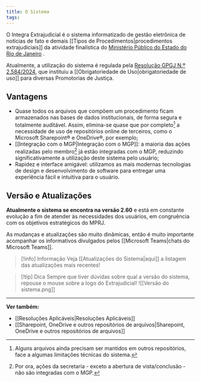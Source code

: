 ```yaml
---
title: O Sistema
tags:
---
```

O Integra Extrajudicial é o sistema informatizado de gestão eletrônica de notícias de fato e demais [[Tipos de Procedimentos|procedimentos extrajudiciais]] da atividade finalística do  [Ministério Público do Estado do Rio de Janeiro](https://www.mprj.mp.br/) .

Atualmente, a utilização do sistema é regulada pela [Resolução GPGJ N.º 2.584/2024](https://www.mprj.mp.br/documents/20184/4541307/26.03.2024.pdf#page=3), que instituiu a [[Obrigatoriedade de Uso|obrigatoriedade de uso]] para diversas Promotorias de Justiça.

## Vantagens

* Quase todos os arquivos que compõem um procedimento ficam armazenados nas bases de dados institucionais, de forma segura e totalmente auditável. Assim, elimina-se quase que por completo[^1] a necessidade de uso de repositórios online de terceiros, como o Microsoft Sharepoint® e OneDrive®, por exemplo;
* [[Integração com o MGP|Integração com o MGP]]: a maioria das ações realizadas pelo membro[^2] já estão integradas com o MGP, reduzindo significativamente a utilização deste sistema pelo usuário;
* Rapidez e interface amigável: utilizamos as mais modernas tecnologias de design e desenvolvimento de software para entregar uma experiência fácil e intuitiva para o usuário.

## Versão e Atualizações

**Atualmente o sistema se encontra na versão 2.60** e está em constante evolução a fim de atender às necessidades dos usuários, em congruência com os objetivos estratégicos do MPRJ.

As mudanças e atualizações são muito dinâmicas, então é muito importante acompanhar os informativos divulgados pelos [[Microsoft Teams|chats do Microsoft Teams]].

> [!info] Informação
>  Veja [[Atualizações do Sistema|aqui]] a listagem das atualizações mais recentes!

> [!tip] Dica
> Sempre que tiver dúvidas sobre qual a versão do sistema, repouse o mouse sobre a logo do Extrajudicial!
> ![[Versão do sistema.png]]

___

**Ver também:**
 - [[Resoluções Aplicáveis|Resoluções Aplicáveis]]
 - [[Sharepoint, OneDrive e outros repositórios de arquivos|Sharepoint, OneDrive e outros repositórios de arquivos]]

[^1]: Alguns arquivos ainda precisam ser mantidos em outros repositórios, face a algumas limitações técnicas do sistema.
[^2]: Por ora, ações da secretaria - exceto a abertura de vista/conclusão - não são integradas com o MGP.